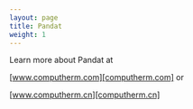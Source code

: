 ```yaml
---
layout: page
title: Pandat
weight: 1
---
```


Learn more about Pandat at

  [www.computherm.com][computherm.com] or

  [www.computherm.cn][computherm.cn]

[computherm.com]: http://www.computherm.com/
[computherm.cn]: http://www.computherm.cn/
